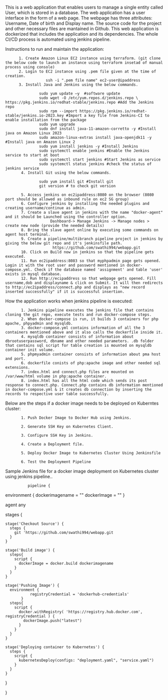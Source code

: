 This is a web application that enables users to manage a single entity called User, which is stored in a database. The web application has a user interface in the form of a web page.
The webpage has three attributes: Username, Date of birth and Display name.
The source code for the project and other necessary files are mantained in Github.
This web application is dockerized that includes the application and its dependencies.
The whole CI/CD process is automated using jenkins pipeline.

Instructions to run and maintain the application:

          1. Create Amazon Linux EC2 instance using terraform. (git clone the below code to launch an instance using terraform insetad of manual process using console)
          2. Login to EC2 instance using .pem file given at the time of creation.
                      ssh -i ".pem file name" ec2-user@ipaddress
          3. Install Java and Jenkins using the below commands.
          
                   sudo yum update –y  #software update
                   sudo wget -O /etc/yum.repos.d/jenkins.repo \ https://pkg.jenkins.io/redhat-stable/jenkins.repo #Add the Jenkins repo
                   sudo rpm --import https://pkg.jenkins.io/redhat-stable/jenkins.io-2023.key #Import a key file from Jenkins-CI to enable installation from the package
                   sudo yum upgrade
                   sudo dnf install java-11-amazon-corretto -y #Install java on Amazon Linux 2023
                   sudo amazon-linux-extras install java-openjdk11 -y #Install java on Amazon Linux 2
                   sudo yum install jenkins -y #Install Jenkins
                   sudo systemctl enable jenkins #Enable the Jenkins service to start at boot
                   sudo systemctl start jenkins #Start Jenkins as service
                   sudo systemctl status jenkins #check the status of jenkins service
           4. Install Git using the below commands.
           
                   sudo yum install git #Install git
                   git version # to check git version
                   
           5. Access jenkins on ec2ipaddress:8080 on the browser (8080 port should be allowed as inbound rule on ec2 SG group)
           6. Configure jenkins by installing the needed plugins and creating username/continue as admin.
           7. Create a slave agent in jenkins with the name "docker-agent" and it should be Launched using the controller option.
                        Dashboard-> Manage Jenkins -> Manage nodes > create new node (provide the needed details)
           8. Bring the slave agent online by executing some commands on agent host terminal.
           9. Create a pipeline/multibranch pipeline project in jenkins by giving the below git repo and it's jenkinsfile path.
                         https://github.com/swathi994/webapp.git
           10. Click on Build now in jenkins so that the pipeline gets executed. 
           11. Run ec2ipaddress:8083 so that myphpadmin page gets opened. Login it with the root user and password mentioned in docker-compose.yml. Check if the database named 'assignment' and table 'user' exists in mysql database.
           12. Run http://ecipaddress so that webpage gets opened. Fill username,dob and displayname & click on Submit. It will then redirects to http://ec2ipaddress/connect.php and displays as "new record inserted successfully" if it is successful insertion.
           
           
How the application works when jenkins pipeline is executed:

           1. Jenkins pipeline executes the jenkins file that contains cloning the git repo, execute tests and run docker-compose steps.
           2. When docker-compose is run, it builds 3 containers for php apache, phpyadmin and mysqldb.
           3. docker-compose.yml contains information of all the 3 containers mentioned above and it also calls the dockerfile inside it.
           4. mysqldb container consists of information about dbrootuserpassword, dbname and other needed parameters. .db folder that contains sql script for table creation is mounted on mysqldb container init volume.
           5. phpmyadmin container consists of information about pma host and port.
           6. dockerfile conists of php:apache image and other needed sql extensions.
           7. index.html and connect.php files are mounted on /var/www/html volume in php:apache container.
           8. index.html has all the html code which sends its post response to connect.php. Connect.php contains db information mentioned in docker-compose.yml & it creates db connection by inserting the records to respective user table successfully.
           
Below are the steps if a docker image needs to be deployed on Kuberntes cluster:

           1. Push Docker Image to Docker Hub using Jenkins.

           2. Generate SSH Key on Kubernetes Client.

           3. Configure SSH Key in Jenkins.

           4. Create a Deployment file.

           5. Deploy Docker Image to Kubernetes Cluster Using Jenkinsfile

           6. Test the Deployment Pipeline       
           
           
 Sample Jenkins file for a docker image deployment on Kubernetes cluster using jenkins pipeline..

              pipeline {

  environment {
    dockerimagename = ""
    dockerImage = ""
  }

  agent any

  stages {

    stage('Checkout Source') {
      steps {
        git 'https://github.com/swathi994/webapp.git
      }
    }

    stage('Build image') {
      steps{
        script {
          dockerImage = docker.build dockerimagename
        }
      }
    }

    stage('Pushing Image') {
      environment {
               registryCredential = 'dockerhub-credentials'
           }
      steps{
        script {
          docker.withRegistry( 'https://registry.hub.docker.com', registryCredential ) {
            dockerImage.push("latest")
          }
        }
      }
    }

    stage('Deploying container to Kubernetes') {
      steps {
        script {
          kubernetesDeploy(configs: "deployment.yaml", "service.yaml")
        }
      }
    }

  }

}
           
           
          
           

 

                             
           


            
         
